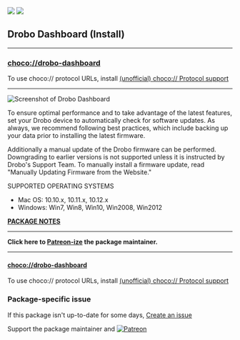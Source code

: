 [![](https://img.shields.io/chocolatey/v/drobo-dashboard?color=green&label=drobo-dashboard)](https://chocolatey.org/packages/drobo-dashboard) [![](https://img.shields.io/chocolatey/dt/drobo-dashboard)](https://chocolatey.org/packages/drobo-dashboard)

## Drobo Dashboard (Install)

---

### [choco://drobo-dashboard](choco://drobo-dashboard)
To use choco:// protocol URLs, install [(unofficial) choco:// Protocol support ](https://chocolatey.org/packages/choco-protocol-support)

---

![Screenshot of Drobo Dashboard](http://www.droboworks.com/images/Drobo-Dashboard/dd_main.png)

To ensure optimal performance and to take advantage of the latest features, set your Drobo device to automatically check for software updates. As always, we recommend following best practices, which include backing up your data prior to installing the latest firmware.

Additionally a manual update of the Drobo firmware can be performed. Downgrading to earlier versions is not supported unless it is instructed by Drobo's Support Team. To manually install a firmware update, read "Manually Updating Firmware from the Website."	

SUPPORTED OPERATING SYSTEMS

* Mac OS: 10.10.x, 10.11.x, 10.12.x
* Windows: Win7, Win8, Win10, Win2008, Win2012

**[PACKAGE NOTES](https://github.com/bcurran3/ChocolateyPackages/blob/master/drobo-dashboard/readme.md)**

    

---

**Click here to [Patreon-ize](https://www.patreon.com/bcurran3) the package maintainer.**

---

#### [choco://drobo-dashboard](choco://drobo-dashboard)
To use choco:// protocol URLs, install [(unofficial) choco:// Protocol support ](https://chocolatey.org/packages/choco-protocol-support)

### Package-specific issue
If this package isn't up-to-date for some days, [Create an issue](https://github.com/tunisiano187/Chocolatey-packages/issues/new/choose)

Support the package maintainer and [![Patreon](https://cdn.jsdelivr.net/gh/tunisiano187/Chocolatey-packages@d15c4e19c709e7148588d4523ffc6dd3cd3c7e5e/icons/patreon.png)](https://www.patreon.com/tunisiano)

